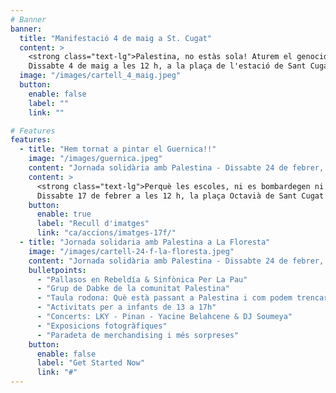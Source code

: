 ```yaml
---
# Banner
banner:
  title: "Manifestació 4 de maig a St. Cugat"
  content: >
    <strong class="text-lg">Palestina, no estàs sola! Aturem el genocidi</strong><br>
    Dissabte 4 de maig a les 12 h, a la plaça de l'estació de Sant Cugat del Vallès
  image: "/images/cartell_4_maig.jpeg"
  button:
    enable: false
    label: ""
    link: ""

# Features
features:
  - title: "Hem tornat a pintar el Guernica!!"
    image: "/images/guernica.jpeg"
    content: "Jornada solidària amb Palestina - Dissabte 24 de febrer, de 12 a 21 h, al Casino de la Floresta"
    content: >
      <strong class="text-lg">Perquè les escoles, ni es bombardegen ni es censuren!</strong><br>
      Dissabte 17 de febrer a les 12 h, la plaça Octavià de Sant Cugat
    button:
      enable: true
      label: "Recull d'imatges"
      link: "ca/accions/imatges-17f/"
  - title: "Jornada solidaria amb Palestina a La Floresta"
    image: "/images/cartell-24-f-la-floresta.jpeg"
    content: "Jornada solidària amb Palestina - Dissabte 24 de febrer, de 12 a 21 h, al Casino de la Floresta"
    bulletpoints:
      - "Pallasos en Rebeldía & Sinfònica Per La Pau"
      - "Grup de Dabke de la comunitat Palestina"
      - "Taula rodona: Què està passant a Palestina i com podem trencar silencis còmplices amb el genocidi?"
      - "Activitats per a infants de 13 a 17h"
      - "Concerts: LKY - Pinan - Yacine Belahcene & DJ Soumeya"
      - "Exposicions fotogràfiques"
      - "Paradeta de merchandising i més sorpreses"
    button:
      enable: false
      label: "Get Started Now"
      link: "#"
---
```

